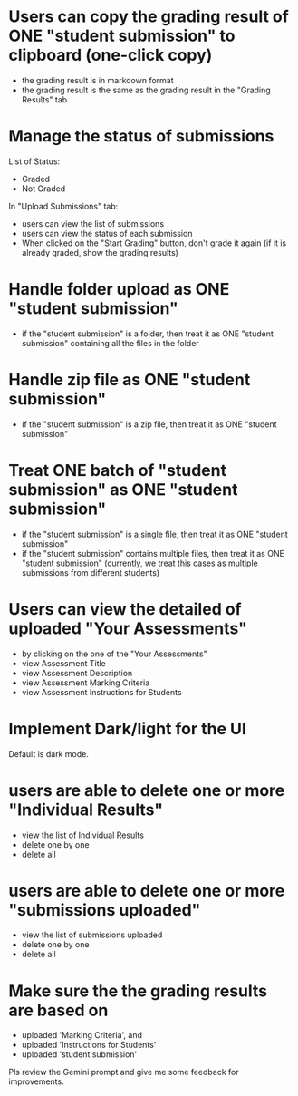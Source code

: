 # Users can copy the grading result of ONE "student submission" to clipboard (one-click copy)

- the grading result is in markdown format
- the grading result is the same as the grading result in the "Grading Results" tab


# Manage the status of submissions

List of Status:
- Graded 
- Not Graded 

In "Upload Submissions" tab: 
- users can view the list of submissions
- users can view the status of each submission
- When clicked on the "Start Grading" button, don't grade it again (if it is already graded, show the grading results)


# Handle folder upload as ONE "student submission"

- if the "student submission" is a folder, then treat it as ONE "student submission" containing all the files in the folder

# Handle zip file as ONE "student submission"

- if the "student submission" is a zip file, then treat it as ONE "student submission"

# Treat ONE batch of "student submission" as ONE "student submission"

- if the "student submission" is a single file, then treat it as ONE "student submission" 
- if the "student submission" contains multiple files, then treat it as ONE "student submission" (currently, we treat this cases as multiple submissions from different students)

# Users can view the detailed of uploaded "Your Assessments" 

- by clicking on the one of the "Your Assessments"
- view Assessment Title
- view Assessment Description
- view Assessment Marking Criteria
- view Assessment Instructions for Students

# Implement Dark/light for the UI 

Default is dark mode. 

# users are able to delete one or more "Individual Results" 

- view the list of Individual Results
- delete one by one 
- delete all 


# users are able to delete one or more "submissions uploaded" 

- view the list of submissions uploaded
- delete one by one 
- delete all 

# Make sure the the grading results are based on 

- uploaded 'Marking Criteria', and
- uploaded 'Instructions for Students'
- uploaded 'student submission'

Pls review the Gemini prompt and give me some feedback for improvements. 
